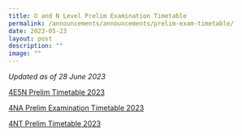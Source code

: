 ```yaml
---
title: O and N Level Prelim Examination Timetable
permalink: /announcements/announcements/prelim-exam-timetable/
date: 2023-05-23
layout: post
description: ""
image: ""
---
```

*Updated as of 28 June 2023*

[4E5N Prelim Timetable 2023](/files/Prelim%20Exams/4e5n_prelim_timetable_2023_revised_27%20june.pdf)

[4NA Prelim Examination Timetable 2023](/files/Prelim%20Exams/4na_prelim_timetable_2023.pdf)

[4NT Prelim Timetable 2023](/files/Prelim%20Exams/4nt_prelim_timetable_2023_revised_27%20june.pdf)